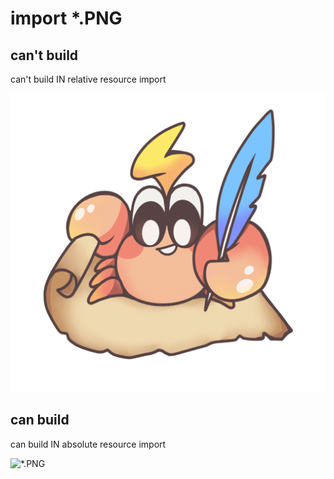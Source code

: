 # import *.PNG

## can't build

can't build IN relative resource import

![*.PNG](../public/rspress-icon-copy.PNG)

## can build

can build IN absolute resource import 

![*.PNG](/rspress-icon-copy.PNG)